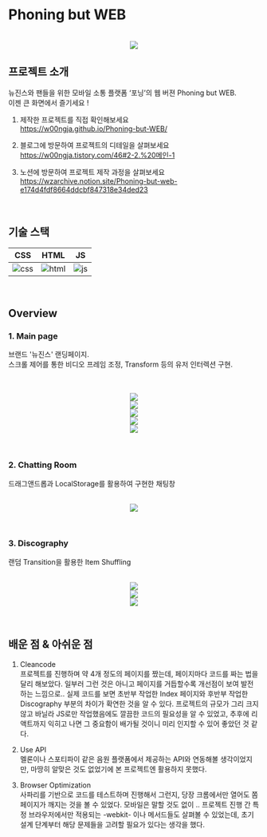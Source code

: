 # Phoning but WEB
 
<p align="center">
  <br>
  <img src="./readmeSrc/logo.png">
  <br>
</p>

## 프로젝트 소개

<p align="justify">
뉴진스와 팬들을 위한 모바일 소통 플랫폼 ‘포닝’의 웹 버젼 Phoning but WEB.
<br>이젠 큰 화면에서 즐기세요 !<br>


1. 제작한 프로젝트를 직접 확인해보세요<br>
https://w00ngja.github.io/Phoning-but-WEB/

2. 블로그에 방문하여 프로젝트의 디테일을 살펴보세요<br>
https://w00ngja.tistory.com/46#2-2.%20메인-1<br>

2. 노션에 방문하여 프로젝트 제작 과정을 살펴보세요<br>
https://wzarchive.notion.site/Phoning-but-web-e174d4fdf8664ddcbf847318e34ded23
</p>


<br>

## 기술 스택

|     CSS     |    HTML   |  JS   |
| :--------:  | :--------: | :------: |
|   ![css]    |   ![html]   | ![js] |

<br>

## Overview

### 1. Main page
<p align="justify">
브랜드 '뉴진스' 랜딩페이지.<br>
스크롤 제어를 통한 비디오 프레임 조정, Transform 등의 유저 인터렉션 구현.
</p>


<p align="center">
  <br>
  
  <br>
  <img src="./readmeSrc/ss1.png">
  <br>
  <img src="./readmeSrc/ss2.png">
  <br>
  <img src="./readmeSrc/ss3.png">
  <br>
  <img src="./readmeSrc/ss4.png">
  <br>
  <img src="./readmeSrc/gif1.gif">
  <br>
</p>

<br>

### 2. Chatting Room

<p align="justify">
드래그앤드롭과 LocalStorage를 활용하여 구현한 채팅창
</p>


<p align="center">
  <br>
  <img src="./readmeSrc/ss5.png">
  <br>
</p>

<br>

### 3. Discography

<p align="justify">
랜덤 Transition을 활용한 Item Shuffling
</p>

<p align="center">
  <br>
  <img src="./readmeSrc/ss6.png">
  <br>
  <img src="./readmeSrc/ss7.png">
  <br>
  
  <img src="./readmeSrc/gif2.gif">
  <br>
</p>

<br>

## 배운 점 & 아쉬운 점

<p align="justify">


1. Cleancode<br>
프로젝트를 진행하며 약 4개 정도의 페이지를 짰는데, 페이지마다 코드를 짜는 법을 달리 해보았다. 일부러 그런 것은 아니고 페이지를 거듭할수록 개선점이 보여 발전하는 느낌으로.. 실제 코드를 보면 초반부 작업한 Index 페이지와 후반부 작업한 Discography 부분의 차이가 확연한 것을 알 수 있다. 프로젝트의 규모가 그리 크지 않고 바닐라 JS로만 작업했음에도 깔끔한 코드의 필요성을 알 수 있었고, 추후에 리액트까지 익히고 나면 그 중요함이 배가될 것이니 미리 인지할 수 있어 좋았던 것 같다.


2. Use API<br>
멜론이나 스포티파이 같은 음원 플랫폼에서 제공하는 API와 연동해볼 생각이었지만, 마땅히 알맞은 것도 없었기에 본 프로젝트엔 활용하지 못했다. 



3. Browser Optimization<br>
사파리를 기반으로 코드를 테스트하며 진행해서 그런지, 당장 크롬에서만 열어도 쫌 페이지가 깨지는 것을 볼 수 있었다. 모바일은 말할 것도 없이 .. 프로젝트 진행 간 특정 브라우저에서만 적용되는 -webkit- 이나 메서드들도 살펴볼 수 있었는데, 초기 설계 단계부터 해당 문제들을 고려할 필요가 있다는 생각을 했다.

</p>

<br>

<!-- Stack Icon Refernces -->

[js]: /readmeSrc/javascript.svg
[css]: /readmeSrc/css.svg
[html]: /readmeSrc/html.svg
